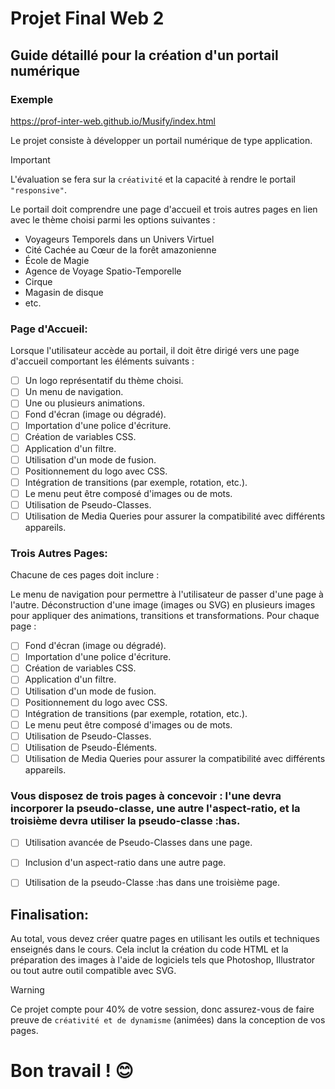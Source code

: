# Projet Final Web 2
## Guide détaillé pour la création d'un portail numérique

### Exemple
<https://prof-inter-web.github.io/Musify/index.html>

Le projet consiste à développer un portail numérique de type application. 
> [!IMPORTANT]
> L'évaluation se fera sur la `créativité` et la capacité à rendre le portail `"responsive"`.

Le portail doit comprendre une page d'accueil et trois autres pages en lien avec le thème choisi parmi les options suivantes :

- Voyageurs Temporels dans un Univers Virtuel
- Cité Cachée au Cœur de la forêt amazonienne
- École de Magie
- Agence de Voyage Spatio-Temporelle
- Cirque
- Magasin de disque
- etc.


### Page d'Accueil:

Lorsque l'utilisateur accède au portail, il doit être dirigé vers une page d'accueil comportant les éléments suivants :

- [ ] Un logo représentatif du thème choisi.
- [ ] Un menu de navigation.
- [ ] Une ou plusieurs animations.
- [ ] Fond d'écran (image ou dégradé).
- [ ] Importation d'une police d'écriture.
- [ ] Création de variables CSS.
- [ ] Application d'un filtre.
- [ ] Utilisation d'un mode de fusion.
- [ ] Positionnement du logo avec CSS.
- [ ] Intégration de transitions (par exemple, rotation, etc.).
- [ ] Le menu peut être composé d'images ou de mots.
- [ ] Utilisation de Pseudo-Classes.
- [ ] Utilisation de Media Queries pour assurer la compatibilité avec différents appareils.

### Trois Autres Pages:

Chacune de ces pages doit inclure :

Le menu de navigation pour permettre à l'utilisateur de passer d'une page à l'autre.
Déconstruction d'une image (images ou SVG) en plusieurs images pour appliquer des animations, transitions et transformations.
Pour chaque page :

- [ ] Fond d'écran (image ou dégradé).
- [ ] Importation d'une police d'écriture.
- [ ] Création de variables CSS.
- [ ] Application d'un filtre.
- [ ] Utilisation d'un mode de fusion.
- [ ] Positionnement du logo avec CSS.
- [ ] Intégration de transitions (par exemple, rotation, etc.).
- [ ] Le menu peut être composé d'images ou de mots.
- [ ] Utilisation de Pseudo-Classes.
- [ ] Utilisation de Pseudo-Éléments.
- [ ] Utilisation de Media Queries pour assurer la compatibilité avec différents appareils.

### Vous disposez de trois pages à concevoir : l'une devra incorporer la pseudo-classe, une autre l'aspect-ratio, et la troisième devra utiliser la pseudo-classe :has.
- [ ] Utilisation avancée de Pseudo-Classes dans une page.
- [ ] Inclusion d'un aspect-ratio dans une autre page.
- [ ] Utilisation de la pseudo-Classe :has dans une troisième page.


## Finalisation:

Au total, vous devez créer quatre pages en utilisant les outils et techniques enseignés dans le cours. Cela inclut la création du code HTML et la préparation des images à l'aide de logiciels tels que Photoshop, Illustrator ou tout autre outil compatible avec SVG. 

> [!WARNING]
> Ce projet compte pour 40% de votre session, donc assurez-vous de faire preuve de `créativité et de dynamisme` (animées) dans la conception de vos pages.

# Bon travail ! 😊
